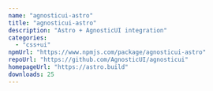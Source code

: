```yaml
---
name: "agnosticui-astro"
title: "agnosticui-astro"
description: "Astro + AgnosticUI integration"
categories:
  - "css+ui"
npmUrl: "https://www.npmjs.com/package/agnosticui-astro"
repoUrl: "https://github.com/AgnosticUI/agnosticui"
homepageUrl: "https://astro.build"
downloads: 25
---
```

